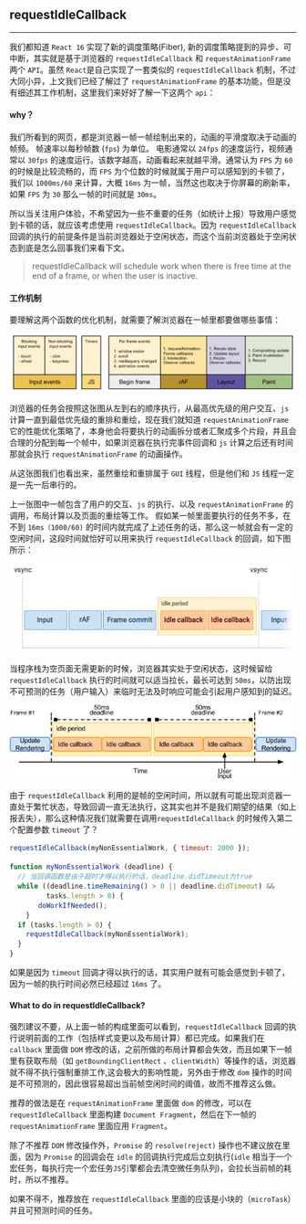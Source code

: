 ## requestIdleCallback

-----

我们都知道 `React 16` 实现了新的调度策略(Fiber), 新的调度策略提到的异步、可中断，其实就是基于浏览器的 `requestIdleCallback` 和 `requestAnimationFrame` 两个 `API`。虽然 `React`是自己实现了一套类似的 `requestIdleCallback` 机制，不过大同小异，上文我们已经了解过了 `requestAnimationFrame` 的基本功能，但是没有细述其工作机制，这里我们来好好了解一下这两个 `api`：

#### why？

我们所看到的网页，都是浏览器一帧一帧绘制出来的，动画的平滑度取决于动画的帧频。 帧速率以每秒帧数 (`fps`) 为单位。 电影通常以 `24fps` 的速度运行，视频通常以 `30fps` 的速度运行。该数字越高，动画看起来就越平滑。通常认为 `FPS` 为 `60` 的时候是比较流畅的，而 `FPS` 为个位数的时候就属于用户可以感知到的卡顿了，我们以 `1000ms/60`  来计算，大概 `16ms` 为一帧，当然这也取决于你屏幕的刷新率，如果 `FPS` 为 `30` 那么一帧的时间就是 `30ms`。

所以当关注用户体验，不希望因为一些不重要的任务（如统计上报）导致用户感觉到卡顿的话，就应该考虑使用 `requestIdleCallback`。因为 `requestIdleCallback`回调的执行的前提条件是当前浏览器处于空闲状态，而这个当前浏览器处于空闲状态到底是怎么回事我们来看下文。

> requestIdleCallback will schedule work when there is free time at the end of a frame, or when the user is inactive.

#### 工作机制

要理解这两个函数的优化机制，就需要了解浏览器在一帧里都要做哪些事情：

<img src="assets/image-20210209111729609.png" alt="image-20210209111729609" style="zoom:50%;" />

浏览器的任务会按照这张图从左到右的顺序执行，从最高优先级的用户交互、`js` 计算一直到最低优先级的重排和重绘，现在我们就知道 `requestAnimationFrame` 它的性能优化策略了，本身他会将要执行的动画拆分或者汇聚成多个片段，并且会合理的分配到每一个帧中，如果浏览器在执行完事件回调和 `js` 计算之后还有时间那就会执行 `requestAnimationFrame` 的动画操作。

从这张图我们也看出来，虽然重绘和重排属于 `GUI` 线程，但是他们和 `JS` 线程一定是一先一后串行的。

上一张图中一帧包含了用户的交互、`js` 的执行、以及 `requestAnimationFrame` 的调用，布局计算以及页面的重绘等工作。 假如某一帧里面要执行的任务不多，在不到 `16ms（1000/60)` 的时间内就完成了上述任务的话，那么这一帧就会有一定的空闲时间，这段时间就恰好可以用来执行 `requestIdleCallback` 的回调，如下图所示：

![image-20210209113242256](assets/image-20210209113242256.png)

当程序栈为空页面无需更新的时候，浏览器其实处于空闲状态，这时候留给 `requestIdleCallback` 执行的时间就可以适当拉长，最长可达到 `50ms`，以防出现不可预测的任务（用户输入）来临时无法及时响应可能会引起用户感知到的延迟。

<img src="assets/1713a27ac1ed59bd.png" alt="img" style="zoom:100%;background:#fff" />

由于 `requestIdleCallback` 利用的是帧的空闲时间，所以就有可能出现浏览器一直处于繁忙状态，导致回调一直无法执行，这其实也并不是我们期望的结果（如上报丢失），那么这种情况我们就需要在调用`requestIdleCallback` 的时候传入第二个配置参数 `timeout` 了？

```js
requestIdleCallback(myNonEssentialWork, { timeout: 2000 });

function myNonEssentialWork (deadline) {
  // 当回调函数是由于超时才得以执行的话，deadline.didTimeout为true
  while ((deadline.timeRemaining() > 0 || deadline.didTimeout) &&
         tasks.length > 0) {
       doWorkIfNeeded();
    }
  if (tasks.length > 0) {
    requestIdleCallback(myNonEssentialWork);
  }
}
```

如果是因为 `timeout` 回调才得以执行的话，其实用户就有可能会感觉到卡顿了，因为一帧的执行时间必然已经超过 `16ms` 了。

#### What to do in requestIdleCallback?

强烈建议不要，从上面一帧的构成里面可以看到，`requestIdleCallback` 回调的执行说明前面的工作（包括样式变更以及布局计算）都已完成。如果我们在 `callback` 里面做 `DOM` 修改的话，之前所做的布局计算都会失效，而且如果下一帧里有获取布局（如 `getBoundingClientRect` 、`clientWidth`）等操作的话，浏览器就不得不执行强制重排工作,这会极大的影响性能，另外由于修改 `dom` 操作的时间是不可预测的，因此很容易超出当前帧空闲时间的阈值，故而不推荐这么做。

推荐的做法是在 `requestAnimationFrame` 里面做 `dom` 的修改，可以在 `requestIdleCallback` 里面构建 `Document Fragment`，然后在下一帧的 `requestAnimationFrame` 里面应用 `Fragment`。

除了不推荐 `DOM` 修改操作外，`Promise` 的 `resolve(reject)` 操作也不建议放在里面，因为 `Promise` 的回调会在 `idle` 的回调执行完成后立刻执行(`idle` 相当于一个宏任务，每执行完一个宏任务`JS`引擎都会去清空微任务队列)，会拉长当前帧的耗时，所以不推荐。

如果不得不，推荐放在 `requestIdleCallback` 里面的应该是小块的（`microTask`）并且可预测时间的任务。



